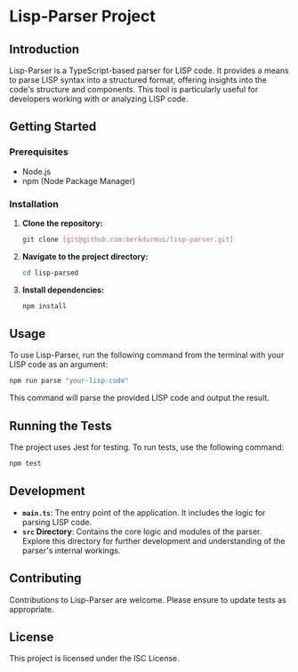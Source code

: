 
# Lisp-Parser Project

## Introduction
Lisp-Parser is a TypeScript-based parser for LISP code. It provides a means to parse LISP syntax into a structured format, offering insights into the code's structure and components. This tool is particularly useful for developers working with or analyzing LISP code.

## Getting Started

### Prerequisites
- Node.js
- npm (Node Package Manager)

### Installation
1. **Clone the repository:**
   ```bash
   git clone [git@github.com:berkdurmus/lisp-parser.git]
   ```
2. **Navigate to the project directory:**
   ```bash
   cd lisp-parsed
   ```
3. **Install dependencies:**
   ```bash
   npm install
   ```

## Usage
To use Lisp-Parser, run the following command from the terminal with your LISP code as an argument:
```bash
npm run parse "your-lisp-code"
```
This command will parse the provided LISP code and output the result.

## Running the Tests
The project uses Jest for testing. To run tests, use the following command:
```bash
npm test
```

## Development
- **`main.ts`**: The entry point of the application. It includes the logic for parsing LISP code.
- **`src` Directory**: Contains the core logic and modules of the parser. Explore this directory for further development and understanding of the parser's internal workings.

## Contributing
Contributions to Lisp-Parser are welcome. Please ensure to update tests as appropriate.

## License
This project is licensed under the ISC License.
